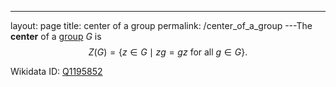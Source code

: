---
 layout: page
 title: center of a group
 permalink: /center_of_a_group
---The **center** of a [group](https://defsmath.github.io/DefsMath/group) $G$ is $$Z(G) = \{z\in G\mid zg=gz \text{ for all } g\in G\}.$$

Wikidata ID: [Q1195852](https://www.wikidata.org/wiki/Q1195852)
